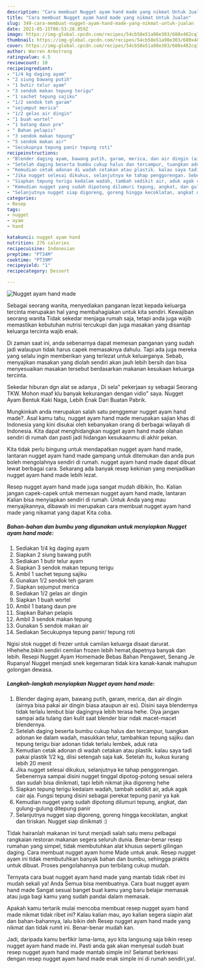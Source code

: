 ```yaml
---
description: "Cara membuat Nugget ayam hand made yang nikmat Untuk Jualan"
title: "Cara membuat Nugget ayam hand made yang nikmat Untuk Jualan"
slug: 349-cara-membuat-nugget-ayam-hand-made-yang-nikmat-untuk-jualan
date: 2021-05-15T06:53:28.059Z
image: https://img-global.cpcdn.com/recipes/54cb58e51a98e303/680x482cq70/nugget-ayam-hand-made-foto-resep-utama.jpg
thumbnail: https://img-global.cpcdn.com/recipes/54cb58e51a98e303/680x482cq70/nugget-ayam-hand-made-foto-resep-utama.jpg
cover: https://img-global.cpcdn.com/recipes/54cb58e51a98e303/680x482cq70/nugget-ayam-hand-made-foto-resep-utama.jpg
author: Warren Armstrong
ratingvalue: 4.5
reviewcount: 10
recipeingredient:
- "1/4 kg daging ayam"
- "2 siung bawang putih"
- "1 butir telur ayam"
- "3 sendok makan tepung terigu"
- "1 sachet tepung sajiku"
- "1/2 sendok teh garam"
- "sejumput merica"
- "1/2 gelas air dingin"
- "1 buah wortel"
- "1 batang daun pre"
- " Bahan pelapis"
- "3 sendok makan tepung"
- "5 sendok makan air"
- "Secukupnya tepung panir tepung roti"
recipeinstructions:
- "Blender daging ayam, bawang putih, garam, merica, dan air dingin (airnya bisa pakai air dingin biasa ataupun air es). Disini saya blendernya tidak terlalu lembut biar dagingnya lebih terasa hehe. Oiya jangan sampai ada tulang dan kulit saat blender biar ndak macet-macet blendernya."
- "Setelah daging beserta bumbu cukup halus dan tercampur, tuangkan adonan ke dalam wadah, masukkan telur, tambahkan tepung sajiku dan tepung terigu biar adonan tidak terlalu lembek, aduk rata"
- "Kemudian cetak adonan di wadah cetakan atau plastik. kalau saya tadi pakai plastik 1/2 kg, diisi setengah saja kak. Setelah itu, kukus kurang lebih 20 menit"
- "Jika nugget selesai dikukus, selanjutnya ke tahap penggorengan. Sebenernya sampai disini nugget tinggal dipotog-potong sesuai selera dan sudah bisa dinikmati, tapi lebih nikmat jika digoreng hehe"
- "Siapkan tepung terigu kedalam wadah, tambah sedikit air, aduk agak cair aja. Fungsi tepung disini sebagai perekat tepung panir ya kak"
- "Kemudian nugget yang sudah dipotong dilumuri tepung, angkat, dan gulung-gulung ditepung panir"
- "Selanjutnya nugget siap digoreng, goreng hingga kecoklatan, angkat dan tiriskan. Nugget siap dinikmati :)"
categories:
- Resep
tags:
- nugget
- ayam
- hand

katakunci: nugget ayam hand 
nutrition: 276 calories
recipecuisine: Indonesian
preptime: "PT34M"
cooktime: "PT39M"
recipeyield: "1"
recipecategory: Dessert

---
```



![Nugget ayam hand made](https://img-global.cpcdn.com/recipes/54cb58e51a98e303/680x482cq70/nugget-ayam-hand-made-foto-resep-utama.jpg)

Sebagai seorang wanita, menyediakan panganan lezat kepada keluarga tercinta merupakan hal yang membahagiakan untuk kita sendiri. Kewajiban seorang  wanita Tidak sekedar menjaga rumah saja, tetapi anda juga wajib memastikan kebutuhan nutrisi tercukupi dan juga masakan yang disantap keluarga tercinta wajib enak.

Di zaman  saat ini, anda sebenarnya dapat memesan panganan yang sudah jadi walaupun tidak harus capek memasaknya dahulu. Tapi ada juga mereka yang selalu ingin memberikan yang terlezat untuk keluarganya. Sebab, menyajikan masakan yang diolah sendiri akan jauh lebih bersih dan bisa menyesuaikan masakan tersebut berdasarkan makanan kesukaan keluarga tercinta. 

Sekedar hiburan dgn alat se adanya , Di sela&#34; pekerjaan sy sebagai Seorang TKW. Mohon maaf klu banyak kekurangan dengan vidio&#34; saya. Nugget Ayam Bentuk Kaki Naga, Lebih Enak Dari Buatan Pabrik.

Mungkinkah anda merupakan salah satu penggemar nugget ayam hand made?. Asal kamu tahu, nugget ayam hand made merupakan sajian khas di Indonesia yang kini disukai oleh kebanyakan orang di berbagai wilayah di Indonesia. Kita dapat menghidangkan nugget ayam hand made olahan sendiri di rumah dan pasti jadi hidangan kesukaanmu di akhir pekan.

Kita tidak perlu bingung untuk mendapatkan nugget ayam hand made, lantaran nugget ayam hand made gampang untuk ditemukan dan anda pun boleh mengolahnya sendiri di rumah. nugget ayam hand made dapat dibuat lewat berbagai cara. Sekarang ada banyak resep kekinian yang menjadikan nugget ayam hand made lebih lezat.

Resep nugget ayam hand made juga sangat mudah dibikin, lho. Kalian jangan capek-capek untuk memesan nugget ayam hand made, lantaran Kalian bisa menyiapkan sendiri di rumah. Untuk Anda yang mau menyajikannya, dibawah ini merupakan cara membuat nugget ayam hand made yang nikamat yang dapat Kita coba.

<!--inarticleads1-->

##### Bahan-bahan dan bumbu yang digunakan untuk menyiapkan Nugget ayam hand made:

1. Sediakan 1/4 kg daging ayam
1. Siapkan 2 siung bawang putih
1. Sediakan 1 butir telur ayam
1. Siapkan 3 sendok makan tepung terigu
1. Ambil 1 sachet tepung sajiku
1. Gunakan 1/2 sendok teh garam
1. Siapkan sejumput merica
1. Sediakan 1/2 gelas air dingin
1. Siapkan 1 buah wortel
1. Ambil 1 batang daun pre
1. Siapkan  Bahan pelapis
1. Ambil 3 sendok makan tepung
1. Gunakan 5 sendok makan air
1. Sediakan Secukupnya tepung panir/ tepung roti


Ngisi stok nugget di frezer untuk camilan keluarga disaat darurat. Hhehehe.bikin sendiri cemilan frozen lebih hemat,dapetnya banyak dan lebih. Resepi Nugget Ayam Homemade Bebas Bahan Pengawet, Senang Je Rupanya! Nugget menjadi snek kegemaran tidak kira kanak-kanak mahupun golongan dewasa. 

<!--inarticleads2-->

##### Langkah-langkah menyiapkan Nugget ayam hand made:

1. Blender daging ayam, bawang putih, garam, merica, dan air dingin (airnya bisa pakai air dingin biasa ataupun air es). Disini saya blendernya tidak terlalu lembut biar dagingnya lebih terasa hehe. Oiya jangan sampai ada tulang dan kulit saat blender biar ndak macet-macet blendernya.
1. Setelah daging beserta bumbu cukup halus dan tercampur, tuangkan adonan ke dalam wadah, masukkan telur, tambahkan tepung sajiku dan tepung terigu biar adonan tidak terlalu lembek, aduk rata
1. Kemudian cetak adonan di wadah cetakan atau plastik. kalau saya tadi pakai plastik 1/2 kg, diisi setengah saja kak. Setelah itu, kukus kurang lebih 20 menit
1. Jika nugget selesai dikukus, selanjutnya ke tahap penggorengan. Sebenernya sampai disini nugget tinggal dipotog-potong sesuai selera dan sudah bisa dinikmati, tapi lebih nikmat jika digoreng hehe
1. Siapkan tepung terigu kedalam wadah, tambah sedikit air, aduk agak cair aja. Fungsi tepung disini sebagai perekat tepung panir ya kak
1. Kemudian nugget yang sudah dipotong dilumuri tepung, angkat, dan gulung-gulung ditepung panir
1. Selanjutnya nugget siap digoreng, goreng hingga kecoklatan, angkat dan tiriskan. Nugget siap dinikmati :)


Tidak hairanlah makanan ini turut menjadi salah satu menu pelbagai rangkaian restoran makanan segera seluruh dunia. Benar-benar resep rumahan yang simpel, tidak membutuhkan alat khusus seperti gilingan daging. Cara membuat nugget ayam home Made untuk anak. Resep nugget ayam ini tidak membutuhkan banyak bahan dan bumbu, sehingga praktis untuk dibuat. Proses pengolahannya pun terbilang cukup mudah. 

Ternyata cara buat nugget ayam hand made yang mantab tidak ribet ini mudah sekali ya! Anda Semua bisa membuatnya. Cara buat nugget ayam hand made Sangat sesuai banget buat kamu yang baru belajar memasak atau juga bagi kamu yang sudah pandai dalam memasak.

Apakah kamu tertarik mulai mencoba membuat resep nugget ayam hand made nikmat tidak ribet ini? Kalau kalian mau, ayo kalian segera siapin alat dan bahan-bahannya, lalu bikin deh Resep nugget ayam hand made yang nikmat dan tidak rumit ini. Benar-benar mudah kan. 

Jadi, daripada kamu berfikir lama-lama, ayo kita langsung saja bikin resep nugget ayam hand made ini. Pasti anda gak akan menyesal sudah buat resep nugget ayam hand made mantab simple ini! Selamat berkreasi dengan resep nugget ayam hand made enak simple ini di rumah sendiri,ya!.

